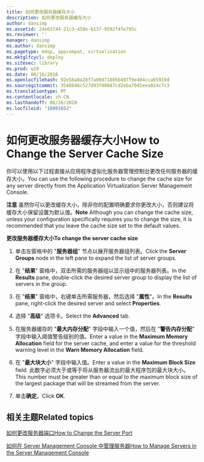 ```yaml
---
title: 如何更改服务器缓存大小
description: 如何更改服务器缓存大小
author: dansimp
ms.assetid: 24e63744-21c3-458e-b137-9592f4fe785c
ms.reviewer: ''
manager: dansimp
ms.author: dansimp
ms.pagetype: mdop, appcompat, virtualization
ms.mktglfcycl: deploy
ms.sitesec: library
ms.prod: w10
ms.date: 06/16/2016
ms.openlocfilehash: 92e56a8a28f7a00d71805b497f9e404cca65919d
ms.sourcegitcommit: 354664bc527d93f80687cd2eba70d1eea024c7c3
ms.translationtype: MT
ms.contentlocale: zh-CN
ms.lasthandoff: 06/26/2020
ms.locfileid: "10801652"
---
```

# <span data-ttu-id="fbbcd-103">如何更改服务器缓存大小</span><span class="sxs-lookup"><span data-stu-id="fbbcd-103">How to Change the Server Cache Size</span></span>


<span data-ttu-id="fbbcd-104">你可以使用以下过程直接从应用程序虚拟化服务器管理控制台更改任何服务器的缓存大小。</span><span class="sxs-lookup"><span data-stu-id="fbbcd-104">You can use the following procedure to change the cache size for any server directly from the Application Virtualization Server Management Console.</span></span>

<span data-ttu-id="fbbcd-105">**注意** 虽然你可以更改缓存大小，除非你的配置明确要求你更改大小，否则建议将缓存大小保留设置为默认值。</span><span class="sxs-lookup"><span data-stu-id="fbbcd-105">**Note** Although you can change the cache size, unless your configuration specifically requires you to change the size, it is recommended that you leave the cache size set to the default values.</span></span>

 

**<span data-ttu-id="fbbcd-106">更改服务器缓存大小</span><span class="sxs-lookup"><span data-stu-id="fbbcd-106">To change the server cache size</span></span>**

1.  <span data-ttu-id="fbbcd-107">单击左窗格中的 "**服务器组**" 节点以展开服务器组列表。</span><span class="sxs-lookup"><span data-stu-id="fbbcd-107">Click the **Server Groups** node in the left pane to expand the list of server groups.</span></span>

2.  <span data-ttu-id="fbbcd-108">在 "**结果**" 窗格中，双击所需的服务器组以显示组中的服务器列表。</span><span class="sxs-lookup"><span data-stu-id="fbbcd-108">In the **Results** pane, double-click the desired server group to display the list of servers in the group.</span></span>

3.  <span data-ttu-id="fbbcd-109">在 "**结果**" 窗格中，右键单击所需服务器，然后选择 "**属性**"。</span><span class="sxs-lookup"><span data-stu-id="fbbcd-109">In the **Results** pane, right-click the desired server and select **Properties**.</span></span>

4.  <span data-ttu-id="fbbcd-110">选择 "**高级**" 选项卡。</span><span class="sxs-lookup"><span data-stu-id="fbbcd-110">Select the **Advanced** tab.</span></span>

5.  <span data-ttu-id="fbbcd-111">在服务器缓存的 "**最大内存分配**" 字段中输入一个值，然后在 "**警告内存分配**" 字段中输入阈值警告级别的值。</span><span class="sxs-lookup"><span data-stu-id="fbbcd-111">Enter a value in the **Maximum Memory Allocation** field for the server cache, and enter a value for the threshold warning level in the **Warn Memory Allocation** field.</span></span>

6.  <span data-ttu-id="fbbcd-112">在 "**最大块大小**" 字段中输入值。</span><span class="sxs-lookup"><span data-stu-id="fbbcd-112">Enter a value in the **Maximum Block Size** field.</span></span> <span data-ttu-id="fbbcd-113">此数字必须大于或等于将从服务器流出的最大程序包的最大块大小。</span><span class="sxs-lookup"><span data-stu-id="fbbcd-113">This number must be greater than or equal to the maximum block size of the largest package that will be streamed from the server.</span></span>

7.  <span data-ttu-id="fbbcd-114">单击**确定**。</span><span class="sxs-lookup"><span data-stu-id="fbbcd-114">Click **OK**.</span></span>

## <span data-ttu-id="fbbcd-115">相关主题</span><span class="sxs-lookup"><span data-stu-id="fbbcd-115">Related topics</span></span>


[<span data-ttu-id="fbbcd-116">如何更改服务器端口</span><span class="sxs-lookup"><span data-stu-id="fbbcd-116">How to Change the Server Port</span></span>](how-to-change-the-server-port.md)

[<span data-ttu-id="fbbcd-117">如何在 Server Management Console 中管理服务器</span><span class="sxs-lookup"><span data-stu-id="fbbcd-117">How to Manage Servers in the Server Management Console</span></span>](how-to-manage-servers-in-the-server-management-console.md)

 

 





